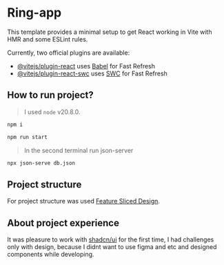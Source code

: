 # Ring-app

This template provides a minimal setup to get React working in Vite with HMR and some ESLint rules.

Currently, two official plugins are available:

- [@vitejs/plugin-react](https://github.com/vitejs/vite-plugin-react/blob/main/packages/plugin-react/README.md) uses [Babel](https://babeljs.io/) for Fast Refresh
- [@vitejs/plugin-react-swc](https://github.com/vitejs/vite-plugin-react-swc) uses [SWC](https://swc.rs/) for Fast Refresh

## How to run project?

> I used `node` v20.8.0.

```bash
npm i
```
```bash
npm run start
```
> In the second terminal run json-server
```bash
npx json-serve db.json
```

## Project structure

For project structure was used [Feature Sliced Design](https://feature-sliced.design/).


## About project experience

It was pleasure to work with [shadcn/ui](https://ui.shadcn.com/docs/) for the first time, I had challenges only with design, because I didnt want to use figma and etc and designed components while developing.